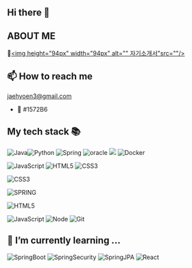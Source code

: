 ## Hi there 👋
## ABOUT ME
📄[<img height="94px" width="94px" alt="" 자기소개서"src=""/>](https://www.notion.so/hyun-e9aa4dd9ddc04c889fd974b81b545dc1)
<br>
## 📫 How to reach me
jaehyoen3@gmail.com
<br>

- 💬 #1572B6
## My tech stack 📚

<img alt="Java" src="https://img.shields.io/badge/java-%23ED8B00.svg?&style=for-the-badge&logo=java&logoColor=white"/>![Python](https://img.shields.io/badge/python-3670A0?style=for-the-badge&logo=python&logoColor=ffdd54) ![Spring](https://img.shields.io/badge/spring-%236DB33F.svg?style=for-the-badge&logo=spring&logoColor=white)
<img alt="oracle" src="https://img.shields.io/badge/oracle%20-%F80000.svg?&style=for-the-badge&logo=oracle&logoColor=red"/> <img src="https://img.shields.io/badge/JPA-6DB33F?style=for-the-badge&logo=Hibernate&logoColor=white"> ![Docker](https://img.shields.io/badge/docker-%230db7ed.svg?style=for-the-badge&logo=docker&logoColor=white)

<img alt="JavaScript" src="https://img.shields.io/badge/javascript%20-%23323330.svg?&style=for-the-badge&logo=javascript&logoColor=%23F7DF1E"/> <img alt="HTML5" src="https://img.shields.io/badge/html5%20-%23E34F26.svg?&style=for-the-badge&logo=html5&logoColor=white"/> <img alt="CSS3" src="https://img.shields.io/badge/css3%20-%231572B6.svg?&style=for-the-badge&logo=css3&logoColor=white"/>

![CSS3](https://img.shields.io/badge/-CSS3-1572B6?style=for-the-badge&logo=css3)


![SPRING](https://img.shields.io/badge/-Spring-6DB33F?style=for-the-badge&logo=Spring&logoColor=white)

![HTML5](https://img.shields.io/badge/-HTML5-F05032?style=for-the-badge&logo=html5&logoColor=ffffff)

![JavaScript](https://img.shields.io/badge/-JavaScript-%23F7DF1C?style=for-the-badge&logo=javascript&logoColor=000000&labelColor=%23F7DF1C&color=%23FFCE5A)
![Node](https://img.shields.io/badge/-Nodejs-43853d?style=for-the-badge&logo=Node.js&logoColor=white)
![Git](https://img.shields.io/badge/-Git-F05032?style=for-the-badge&logo=git&logoColor=ffffff)

## 🌱 I’m currently learning ...
![SpringBoot](https://img.shields.io/badge/-SpringBoot-6DB33F?style=for-the-badge&logo=typescript&logoColor=white)
![SpringSecurity](https://img.shields.io/badge/-SpringBoot-6DB33F?style=for-the-badge&logo=typescript&logoColor=white)
![SpringJPA](https://img.shields.io/badge/-SpringBoot-6DB33F?style=for-the-badge&logo=typescript&logoColor=white)
![React](https://img.shields.io/badge/-React-222222?style=for-the-badge&logo=react)
